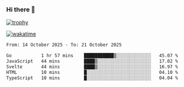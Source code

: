 ### Hi there 👋

[![trophy](https://github-profile-trophy.vercel.app/?username=cxnky&theme=dracula)](https://github.com/ryo-ma/github-profile-trophy)

[![wakatime](https://wakatime.com/badge/user/1c39c599-5497-41b9-a5be-2c4676e7fd23.svg)](https://wakatime.com/@1c39c599-5497-41b9-a5be-2c4676e7fd23)
<!--START_SECTION:waka-->

```txt
From: 14 October 2025 - To: 21 October 2025

Go           1 hr 57 mins    ███████████▒░░░░░░░░░░░░░   45.07 %
JavaScript   44 mins         ████▒░░░░░░░░░░░░░░░░░░░░   17.02 %
Svelte       44 mins         ████▒░░░░░░░░░░░░░░░░░░░░   16.97 %
HTML         10 mins         █░░░░░░░░░░░░░░░░░░░░░░░░   04.10 %
TypeScript   10 mins         █░░░░░░░░░░░░░░░░░░░░░░░░   04.04 %
```

<!--END_SECTION:waka-->
